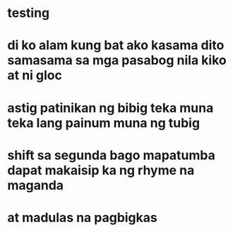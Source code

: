 # testing
# di ko alam kung bat ako kasama dito samasama sa mga pasabog nila kiko at ni gloc
# astig patinikan ng bibig teka muna teka lang painum muna ng tubig
# shift sa segunda bago mapatumba dapat makaisip ka ng rhyme na maganda
# at madulas na pagbigkas

